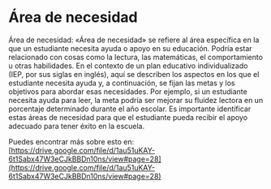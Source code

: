 # Área de necesidad
Área de necesidad: «Área de necesidad» se refiere al área específica en la que un estudiante necesita ayuda o apoyo en su educación. Podría estar relacionado con cosas como la lectura, las matemáticas, el comportamiento u otras habilidades. En el contexto de un plan educativo individualizado (IEP, por sus siglas en inglés), aquí se describen los aspectos en los que el estudiante necesita ayuda y, a continuación, se fijan las metas y los objetivos para abordar esas necesidades. Por ejemplo, si un estudiante necesita ayuda para leer, la meta podría ser mejorar su fluidez lectora en un porcentaje determinado durante el año escolar. Es importante identificar estas áreas de necesidad para que el estudiante pueda recibir el apoyo adecuado para tener éxito en la escuela.

Puedes encontrar más sobre esto en: [https://drive.google.com/file/d/1au51uKAY-6t1Sabx47W3eCJkBBDn10ns/view#page=28](https://drive.google.com/file/d/1au51uKAY-6t1Sabx47W3eCJkBBDn10ns/view#page=28)
